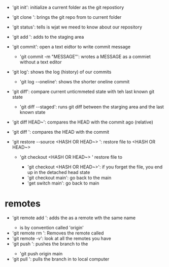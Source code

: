 - 'git init': initialize a current folder as the git repostiory
- 'git clone <URL>': brings the git repo from <URL> to current folder
- 'git status': tells is wjat we meed to know about our repository

- 'git add <FILE>': adds <FILE> to the staging area
- 'git commit': open a text eidtor to write commit message
    - 'git commit -m "MESSAGE"': wrotes a MESSAGE as a commiet without a text editor

- 'git log': shows the log (history) of our commits
    - 'git log --oneline': shows the shorter oneline commit

- 'git diff': compare current unticmmeted state with teh last known git state
    - 'git diff --staged': runs git diff between the starging area and the last known state
- 'git diff HEAD~<NUMBER>': compares the HEAD with the commit <NUMBER> ago (relative)
- 'git diff <HASH>': compares the HEAD with the commit <HASH>

- 'git restore --source <HASH OR HEAD~> <FILE>': restore file to <HASH OR HEAD~>
    - 'git checkout <HASH OR HEAD~> <FILE>' restore file to <HASH OR HEAD>
        - 'git checkout <HASH OR HEAD~>': if you forget the file, you end  up in the detached head state
        - 'git checkout main': go back to the main
        - 'get switch main': go back to main

# remotes    
    
- 'git remote add <NAME> <URL>': adds the <URL> as a remote wth the same name <NAME>
    - <NAME> is by convention called 'origin'
- 'git remote rm <NAME>': Removes the remote called <NAME>
- 'git remote -v': look at all the remotes you have
- 'git push <WHERE> <WHAT>': pushes the <WHAT> branch to the <WHERE>
    - 'git push origin main
- 'git pull <WHERE> <WHAT>': pulls the <WHAT> branch in <WHERE> to local computer

